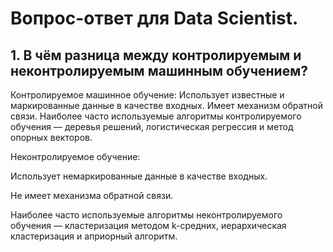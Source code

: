 # Вопрос-ответ для Data Scientist.

## 1. В чём разница между контролируемым и неконтролируемым машинным обучением?

Контролируемое машинное обучение:
Использует известные и маркированные данные в качестве входных.
Имеет механизм обратной связи.
Наиболее часто используемые алгоритмы контролируемого обучения — деревья решений, логистическая регрессия и метод опорных векторов. 

Неконтролируемое обучение:

Использует немаркированные данные в качестве входных. 

Не имеет механизма обратной связи. 

Наиболее часто используемые алгоритмы неконтролируемого обучения — кластеризация методом k-средних, иерархическая кластеризация и априорный алгоритм. 